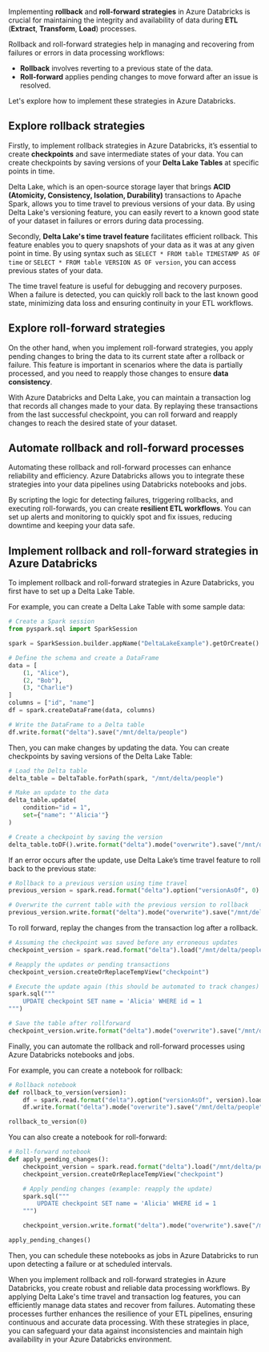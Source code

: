 Implementing **rollback** and **roll-forward strategies** in Azure Databricks is crucial for maintaining the integrity and availability of data during **ETL** (**Extract**, **Transform**, **Load**) processes. 

Rollback and roll-forward strategies help in managing and recovering from failures or errors in data processing workflows:

- **Rollback** involves reverting to a previous state of the data.
- **Roll-forward** applies pending changes to move forward after an issue is resolved.

Let's explore how to implement these strategies in Azure Databricks.

## Explore rollback strategies

Firstly, to implement rollback strategies in Azure Databricks, it’s essential to create **checkpoints** and save intermediate states of your data. You can create checkpoints by saving versions of your **Delta Lake Tables** at specific points in time.

Delta Lake, which is an open-source storage layer that brings **ACID (Atomicity, Consistency, Isolation, Durability)** transactions to Apache Spark, allows you to time travel to previous versions of your data. By using Delta Lake's versioning feature, you can easily revert to a known good state of your dataset in failures or errors during data processing.

Secondly, **Delta Lake's time travel feature** facilitates efficient rollback. This feature enables you to query snapshots of your data as it was at any given point in time. By using syntax such as `SELECT * FROM table TIMESTAMP AS OF time` or `SELECT * FROM table VERSION AS OF version`, you can access previous states of your data.

The time travel feature is useful for debugging and recovery purposes. When a failure is detected, you can quickly roll back to the last known good state, minimizing data loss and ensuring continuity in your ETL workflows.

## Explore roll-forward strategies

On the other hand, when you implement roll-forward strategies, you apply pending changes to bring the data to its current state after a rollback or failure. This feature is important in scenarios where the data is partially processed, and you need to reapply those changes to ensure **data consistency**.

With Azure Databricks and Delta Lake, you can maintain a transaction log that records all changes made to your data. By replaying these transactions from the last successful checkpoint, you can roll forward and reapply changes to reach the desired state of your dataset.

## Automate rollback and roll-forward processes

Automating these rollback and roll-forward processes can enhance reliability and efficiency. Azure Databricks allows you to integrate these strategies into your data pipelines using Databricks notebooks and jobs.

By scripting the logic for detecting failures, triggering rollbacks, and executing roll-forwards, you can create **resilient ETL workflows**. You can set up alerts and monitoring to quickly spot and fix issues, reducing downtime and keeping your data safe.

## Implement rollback and roll-forward strategies in Azure Databricks

To implement rollback and roll-forward strategies in Azure Databricks, you first have to set up a Delta Lake Table.

For example, you can create a Delta Lake Table with some sample data:

```python
# Create a Spark session
from pyspark.sql import SparkSession

spark = SparkSession.builder.appName("DeltaLakeExample").getOrCreate()

# Define the schema and create a DataFrame
data = [
    (1, "Alice"),
    (2, "Bob"),
    (3, "Charlie")
]
columns = ["id", "name"]
df = spark.createDataFrame(data, columns)

# Write the DataFrame to a Delta table
df.write.format("delta").save("/mnt/delta/people")
```

Then, you can make changes by updating the data. You can create checkpoints by saving versions of the Delta Lake Table:

```python
# Load the Delta table
delta_table = DeltaTable.forPath(spark, "/mnt/delta/people")

# Make an update to the data
delta_table.update(
    condition="id = 1",
    set={"name": "'Alicia'"}
)

# Create a checkpoint by saving the version
delta_table.toDF().write.format("delta").mode("overwrite").save("/mnt/delta/people_checkpoint_v1")
```

If an error occurs after the update, use Delta Lake’s time travel feature to roll back to the previous state:

```python
# Rollback to a previous version using time travel
previous_version = spark.read.format("delta").option("versionAsOf", 0).load("/mnt/delta/people")

# Overwrite the current table with the previous version to rollback
previous_version.write.format("delta").mode("overwrite").save("/mnt/delta/people")
```

To roll forward, replay the changes from the transaction log after a rollback.

```python
# Assuming the checkpoint was saved before any erroneous updates
checkpoint_version = spark.read.format("delta").load("/mnt/delta/people_checkpoint_v1")

# Reapply the updates or pending transactions
checkpoint_version.createOrReplaceTempView("checkpoint")

# Execute the update again (this should be automated to track changes)
spark.sql("""
    UPDATE checkpoint SET name = 'Alicia' WHERE id = 1
""")

# Save the table after rollforward
checkpoint_version.write.format("delta").mode("overwrite").save("/mnt/delta/people")

```

Finally, you can automate the rollback and roll-forward processes using Azure Databricks notebooks and jobs.

For example, you can create a notebook for rollback:

```python
# Rollback notebook
def rollback_to_version(version):
    df = spark.read.format("delta").option("versionAsOf", version).load("/mnt/delta/people")
    df.write.format("delta").mode("overwrite").save("/mnt/delta/people")

rollback_to_version(0)
```

You can also create a notebook for roll-forward:

```python
# Roll-forward notebook
def apply_pending_changes():
    checkpoint_version = spark.read.format("delta").load("/mnt/delta/people_checkpoint_v1")
    checkpoint_version.createOrReplaceTempView("checkpoint")

    # Apply pending changes (example: reapply the update)
    spark.sql("""
        UPDATE checkpoint SET name = 'Alicia' WHERE id = 1
    """)

    checkpoint_version.write.format("delta").mode("overwrite").save("/mnt/delta/people")

apply_pending_changes()

```

Then, you can schedule these notebooks as jobs in Azure Databricks to run upon detecting a failure or at scheduled intervals.

When you implement rollback and roll-forward strategies in Azure Databricks, you create robust and reliable data processing workflows. By applying Delta Lake's time travel and transaction log features, you can efficiently manage data states and recover from failures. Automating these processes further enhances the resilience of your ETL pipelines, ensuring continuous and accurate data processing. With these strategies in place, you can safeguard your data against inconsistencies and maintain high availability in your Azure Databricks environment.
